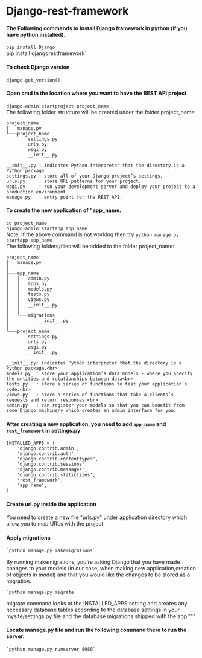 # Django-rest-framework
#### The Following commands to install Django framework in python (if you have python installed).
   `pip install Django`<br>
   pip install djangorestframework`

#### To check Django version
   `django.get_version()`

#### Open cmd in the location where you want to have the REST API project
   `django-admin startproject project_name`<br>
    The following folder structure will be created under the folder project_name:
    
    project_name
    │   manage.py
    └───project_name
            settings.py
            urls.py
            wsgi.py
            __init__.py
    
    __init__.py : indicates Python interpreter that the directory is a Python package
    settings.py : store all of your Django project’s settings.
    urls.py     : store URL patterns for your project. 
    wsgi.py     : run your development server and deploy your project to a production environment.
    manage.py   : entry point for the REST API.
    

#### To create the new application of "app_name.
   `cd project_name`<br>
   `django-admin startapp app_name`<br>
   Note: If the above command is not working then try `python manage.py startapp app_name` <br>
   The following folders/files will be added to the folder project_name:
    
    project_name
    │   manage.py
    │
    ├───app_name
    │   │   admin.py
    │   │   apps.py
    │   │   models.py
    │   │   tests.py
    │   │   views.py
    │   │   __init__.py
    │   │
    │   └───migrations
    │           __init__.py
    │
    └───project_name
            settings.py
            urls.py
            wsgi.py
            __init__.py
	    
	__init__.py: indicates Python interpreter that the directory is a Python package.<br>
	models.py  : store your application’s data models - where you specify the entities and relationships between data<br>
	tests.py   : store a series of functions to test your application’s code.<br>
	views.py   : store a series of functions that take a clients’s requests and return responses.<br>
	admin.py   : can register your models so that you can benefit from some Django machinery which creates an admin interface for you.

#### After creating a new application, you need to add `app_name` and `rest_framework` in settings.py
```
INSTALLED_APPS = (
    'django.contrib.admin',
    'django.contrib.auth',
    'django.contrib.contenttypes',
    'django.contrib.sessions',
    'django.contrib.messages',
    'django.contrib.staticfiles',
    'rest_framework',
    'app_name',
)
```

#### Create url.py inside the application
You need to create a new file "urls.py" under application directory which allow you to map URLs with the project

#### Apply migrations
    `python manage.py makemigrations`
	
 By running makemigrations, you’re asking Django that you have made changes to your models (in our case, when making new   application,creation of objects in model) and that you would like the changes to be stored as a migration.

    `python manage.py migrate`

 migrate command looks at the INSTALLED_APPS setting and creates any necessary database tables according to the database settings in your mysite/settings.py file and the database migrations shipped with the app."""

#### Locate manage.py file and run the following command there to run the server.
    `python manage.py runserver 8080`

